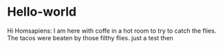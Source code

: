 # Hello-world

Hi Homsapiens:
I am here with coffe in a hot room to try to catch the flies. The tacos were beaten by those filthy flies. 
just a test then

